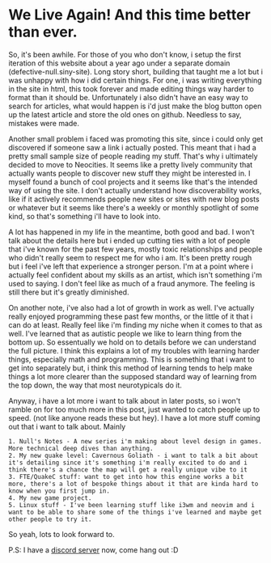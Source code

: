 # We Live Again! And this time better than ever.

So, it's been awhile. For those of you who don't know, i setup the first iteration of this website about a year ago under a separate domain (defective-null.siny-site). Long story short, building that taught me a lot but i was unhappy with how i did certain things. For one, i was writing everything in the site in html, this took forever and made editing things way harder to format than it should be. Unfortunately i also didn't have an easy way to search for articles, what would happen is i'd just make the blog button open up the latest article and store the old ones on github. Needless to say, mistakes were made.

Another small problem i faced was promoting this site, since i could only get discovered if someone saw a link i actually posted. This meant that i had a pretty small sample size of people reading my stuff. That's why i ultimately decided to move to Neocities. It seems like a pretty lively community that actually wants people to discover new stuff they might be interested in. I myself found a bunch of cool projects and it seems like that's the intended way of using the site. I don't actually understand how discoverability works, like if it actively recommends people new sites or sites with new blog posts or whatever but it seems like there's a weekly or monthly spotlight of some kind, so that's something i'll have to look into.

A lot has happened in my life in the meantime, both good and bad. I won't talk about the details here but i ended up cutting ties with a lot of people that i've known for the past few years, mostly toxic relationships and people who didn't really seem to respect me for who i am. It's been pretty rough but i feel i've left that experience a stronger person. I'm at a point where i actually feel confident about my skills as an artist, which isn't something i'm used to saying. I don't feel like as much of a fraud anymore. The feeling is still there but it's greatly diminished.

On another note, i've also had a lot of growth in work as well. I've actually really enjoyed programming these past few months, or the little of it that i can do at least. Really feel like i'm finding my niche when it comes to that as well. I've learned that as autistic people we like to learn thing from the bottom up. So essentually we hold on to details before we can understand the full picture. I think this explains a lot of my troubles with learning harder things, especially math and programming. This is something that i want to get into separately but, i think this method of learning tends to help make things a lot more clearer than the supposed standard way of learning from the top down, the way that most neurotypicals do it. 

Anyway, i have a lot more i want to talk about in later posts, so i won't ramble on for too much more in this post, just wanted to catch people up to speed. (not like anyone reads these but hey). I have a lot more stuff coming out that i want to talk about. Mainly

    1. Null's Notes - A new series i'm making about level design in games. More technical deep dives than anything.
    2. My new quake level: Cavernous Goliath - i want to talk a bit about it's detailing since it's something i'm really excited to do and i think there's a chance the map will get a really unique vibe to it
    3. FTE/QuakeC stuff: want to get into how this engine works a bit more, there's a lot of bespoke things about it that are kinda hard to know when you first jump in.
    4. My new game project.
    5. Linux stuff - I've been learning stuff like i3wm and neovim and i want to be able to share some of the things i've learned and maybe get other people to try it.

So yeah, lots to look forward to. 

P.S: I have a [discord server](https://discord.gg/hJq3pAFm5a) now, come hang out :D

